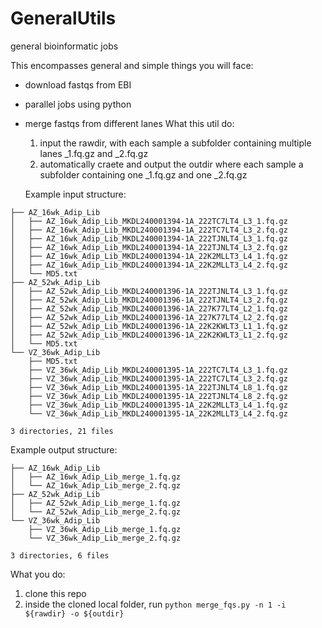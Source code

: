 # GeneralUtils
general bioinformatic jobs

This encompasses general and simple things you will face:
- download fastqs from EBI
- parallel jobs using python
- merge fastqs from different lanes
  What this util do:
  1. input the rawdir, with each sample a subfolder containing multiple lanes _1.fq.gz and _2.fq.gz
  2. automatically craete and output the outdir where each sample a subfolder containing one _1.fq.gz and one _2.fq.gz
  
  Example input structure:  
```
├── AZ_16wk_Adip_Lib
│   ├── AZ_16wk_Adip_Lib_MKDL240001394-1A_222TC7LT4_L3_1.fq.gz
│   ├── AZ_16wk_Adip_Lib_MKDL240001394-1A_222TC7LT4_L3_2.fq.gz
│   ├── AZ_16wk_Adip_Lib_MKDL240001394-1A_222TJNLT4_L3_1.fq.gz
│   ├── AZ_16wk_Adip_Lib_MKDL240001394-1A_222TJNLT4_L3_2.fq.gz
│   ├── AZ_16wk_Adip_Lib_MKDL240001394-1A_22K2MLLT3_L4_1.fq.gz
│   ├── AZ_16wk_Adip_Lib_MKDL240001394-1A_22K2MLLT3_L4_2.fq.gz
│   └── MD5.txt
├── AZ_52wk_Adip_Lib
│   ├── AZ_52wk_Adip_Lib_MKDL240001396-1A_222TJNLT4_L3_1.fq.gz
│   ├── AZ_52wk_Adip_Lib_MKDL240001396-1A_222TJNLT4_L3_2.fq.gz
│   ├── AZ_52wk_Adip_Lib_MKDL240001396-1A_227K77LT4_L2_1.fq.gz
│   ├── AZ_52wk_Adip_Lib_MKDL240001396-1A_227K77LT4_L2_2.fq.gz
│   ├── AZ_52wk_Adip_Lib_MKDL240001396-1A_22K2KWLT3_L1_1.fq.gz
│   ├── AZ_52wk_Adip_Lib_MKDL240001396-1A_22K2KWLT3_L1_2.fq.gz
│   └── MD5.txt
└── VZ_36wk_Adip_Lib
    ├── MD5.txt
    ├── VZ_36wk_Adip_Lib_MKDL240001395-1A_222TC7LT4_L3_1.fq.gz
    ├── VZ_36wk_Adip_Lib_MKDL240001395-1A_222TC7LT4_L3_2.fq.gz
    ├── VZ_36wk_Adip_Lib_MKDL240001395-1A_222TJNLT4_L8_1.fq.gz
    ├── VZ_36wk_Adip_Lib_MKDL240001395-1A_222TJNLT4_L8_2.fq.gz
    ├── VZ_36wk_Adip_Lib_MKDL240001395-1A_22K2MLLT3_L4_1.fq.gz
    └── VZ_36wk_Adip_Lib_MKDL240001395-1A_22K2MLLT3_L4_2.fq.gz

3 directories, 21 files
```

  Example output structure:  
```
├── AZ_16wk_Adip_Lib
│   ├── AZ_16wk_Adip_Lib_merge_1.fq.gz
│   └── AZ_16wk_Adip_Lib_merge_2.fq.gz
├── AZ_52wk_Adip_Lib
│   ├── AZ_52wk_Adip_Lib_merge_1.fq.gz
│   └── AZ_52wk_Adip_Lib_merge_2.fq.gz
└── VZ_36wk_Adip_Lib
    ├── VZ_36wk_Adip_Lib_merge_1.fq.gz
    └── VZ_36wk_Adip_Lib_merge_2.fq.gz

3 directories, 6 files
```

  What you do:
  1. clone this repo
  2. inside the cloned local folder, run `python merge_fqs.py -n 1 -i ${rawdir} -o ${outdir}`
